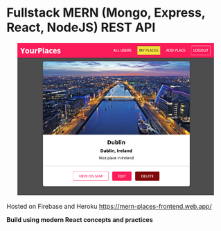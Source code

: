 # Fullstack MERN (Mongo, Express, React, NodeJS) REST API

<p align="center">
  <img style="max-width: 90%" src="./frontend/public/places-page.png" alt='places-page'>
</p>

Hosted on Firebase and Heroku <a href="https://mern-places-frontend.web.app/">https://mern-places-frontend.web.app/</a>

<b>Build using modern React concepts and practices</b>
